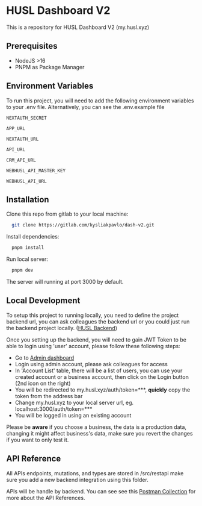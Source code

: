 # HUSL Dashboard V2

This is a repository for HUSL Dashboard V2 (my.husl.xyz)

## Prerequisites

- NodeJS >16
- PNPM as Package Manager

## Environment Variables

To run this project, you will need to add the following environment variables to your .env file. Alternatively, you can see the .env.example file

`NEXTAUTH_SECRET`

`APP_URL`

`NEXTAUTH_URL`

`API_URL`

`CRM_API_URL`

`WEBHUSL_API_MASTER_KEY`

`WEBHUSL_API_URL`

## Installation

Clone this repo from gitlab to your local machine:

```bash
  git clone https://gitlab.com/kysliakpavlo/dash-v2.git
```

Install dependencies:

```bash
  pnpm install
```

Run local server:

```bash
  pnpm dev
```

The server will running at port 3000 by default.

## Local Development

To setup this project to running locally, you need to define the project backend url, you can ask colleagues the backend url or you could just run the backend project locally. ([HUSL Backend](https://gitlab.com/husl-nft/backend))

Once you setting up the backend, you will need to gain JWT Token to be able to login using 'user' account, please follow these following steps:

- Go to [Admin dashboard](https://app.husl.xyz/admin)
- Login using admin account, please ask colleagues for access
- In 'Account List' table, there will be a list of users, you can use your created account or a business account, then click on the Login button (2nd icon on the right)
- You will be redirected to my.husl.xyz/auth/token=***, **quickly** copy the token from the address bar
- Change my.husl.xyz to your local server url, eg. localhost:3000/auth/token=***
- You will be logged in using an existing account

Please be **aware** if you choose a business, the data is a production data, changing it might affect business's data, make sure you revert the changes if you want to only test it.

## API Reference

All APIs endpoints, mutations, and types are stored in /src/restapi make sure you add a new backend integration using this folder.

APIs will be handle by backend. You can see see this [Postman Collection](https://api.postman.com/collections/4820221-dfcb53cb-5f24-4983-85eb-8585838dbd22?access_key=PMAT-01H9JTMGRCGD323EGGHXDMG4D9) for more about the API References.

